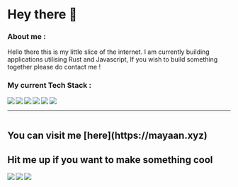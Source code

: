 <h1>Hey there 👋</h1>

<h3>About me : </h3>
Hello there this is my little slice of the internet. I am currently building applications utilising Rust and Javascript, If you wish to build something together please do contact me !

<h3> My current Tech Stack : </h3>
<img align="left" src="https://img.icons8.com/color/48/000000/python--v1.png"/> 
<img align="left" src="https://www.rust-lang.org/logos/rust-logo-64x64.png"/>
<img align="left" src="https://img.icons8.com/color/48/000000/c-programming.png"/>
<img align="left" src="https://img.icons8.com/ultraviolet/40/000000/react--v1.png"/>
<img align="left" src="https://img.icons8.com/color/48/000000/nodejs.png"/>
<img  src="https://img.icons8.com/color/48/000000/mongodb.png"/>


<hr />


<img alt="" src="http://github-profile-summary-cards.vercel.app/api/cards/most-commit-language?username=Mohamed-Ayaan358&theme=github_dark" />


<h2> You can visit me [here](https://mayaan.xyz) </h2>
<h2> Hit me up if you want to make something cool </h2>

[<img src="https://img.icons8.com/color/48/000000/linkedin.png"/>][linkedin]
[<img align="left" src="https://img.icons8.com/fluent/48/000000/instagram-new.png"/>][instagram]
[<img align="left" src="https://img.icons8.com/fluent/48/000000/gmail.png"/>][email]

[linkedin]: https://www.linkedin.com/in/mohamed-ayaan-1750311b8/
[instagram]: https://www.instagram.com/ayaan_8/
[email]: mailto:ayaan35813@gmail.com

